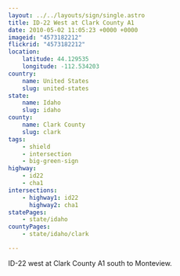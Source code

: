 ```yaml
---
layout: ../../layouts/sign/single.astro
title: ID-22 West at Clark County A1
date: 2010-05-02 11:05:23 +0000 +0000
imageid: "4573182212"
flickrid: "4573182212"
location:
    latitude: 44.129535
    longitude: -112.534203
country:
    name: United States
    slug: united-states
state:
    name: Idaho
    slug: idaho
county:
    name: Clark County
    slug: clark
tags:
    - shield
    - intersection
    - big-green-sign
highway:
    - id22
    - cha1
intersections:
    - highway1: id22
      highway2: cha1
statePages:
    - state/idaho
countyPages:
    - state/idaho/clark

---
```

ID-22 west at Clark County A1 south to Monteview.